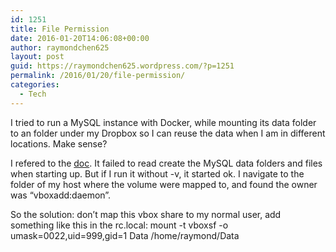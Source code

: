 ```yaml
---
id: 1251
title: File Permission
date: 2016-01-20T14:06:08+00:00
author: raymondchen625
layout: post
guid: https://raymondchen625.wordpress.com/?p=1251
permalink: /2016/01/20/file-permission/
categories:
  - Tech
---
```

I tried to run a MySQL instance with Docker, while mounting its data folder to an folder under my Dropbox so I can reuse the data when I am in different locations. Make sense?

I refered to the [doc](https://hub.docker.com/_/mysql/). It failed to read create the MySQL data folders and files when starting up. But if I run it without -v, it started ok. I navigate to the folder of my host where the volume were mapped to, and found the owner was &#8220;vboxadd:daemon&#8221;.

So the solution: don&#8217;t map this vbox share to my normal user, add something like this in the rc.local: mount -t vboxsf -o umask=0022,uid=999,gid=1 Data /home/raymond/Data

&nbsp;